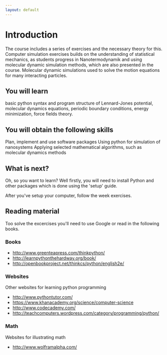 ```yaml
---
layout: default
---
```


# Introduction

The course includes a series of exercises and the necessary theory for this.
Computer simulation exercises builds on the understanding of statistical
mechanics, as students progress in Nanotermodynamik and using molecular dynamic
simulation methods, which are also presented in the course. Molecular dynamic
simulations used to solve the motion equations for many interacting particles.

## You will learn

basic python syntax and program structure of Lennard-Jones potential, molecular
dynamics equations, periodic boundary conditions, energy minimization, force
fields theory.

## You will obtain the following skills

Plan, implement and use software packages 
Using python for simulation of nanosystems 
Applying selected mathematical algorithms, such as molecular dynamics methods


## What is next?

Oh, so you want to learn? Well firstly, you will need to install Python and
other packages which is done using the 'setup' guide.

After you've setup your computer, follow the week exercises.

## Reading material

Too solve the excercises you'll need to use Google or read in the following books.

### Books
 - http://www.greenteapress.com/thinkpython/
 - http://learnpythonthehardway.org/book/
 - http://openbookproject.net/thinkcs/python/english2e/

### Websites

Other websites for learning python programming

 - http://www.pythontutor.com/
 - https://www.khanacademy.org/science/computer-science
 - http://www.codecademy.com/
 - http://teachcomputers.wordpress.com/category/programming/python/

### Math

Websites for illustrating math

 - http://www.wolframalpha.com/




